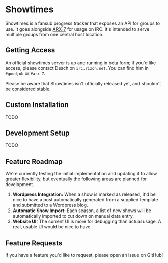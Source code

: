 # Showtimes

Showtimes is a fansub progress tracker that exposes an API for groups to use. It goes alongside [ARX-7](https://github.com/IanMitchell/ARX-7) for usage on IRC. It's intended to serve multiple groups from one central host location.

## Getting Access

An official showtimes server is up and running in beta form; if you'd like access, please contact Desch on `irc.rizon.net`. You can find him in `#goodjob` or `#arx-7`.

Please be aware that Showtimes isn't officially released yet, and shouldn't be considered stable.

## Custom Installation

TODO

## Development Setup

TODO

## Feature Roadmap

We're currently testing the initial implementation and updating it to allow greater flexibility, but eventually the following areas are planned for development.

1. **Wordpress Integration:** When a show is marked as released, it'd be nice to have a post automatically generated from a supplied template and submitted to a Wordpress blog.
2. **Automatic Show Import:** Each season, a list of new shows will be automatically imported to cut down on manual data entry.
3. **Website UI:** The current UI is more for debugging than actual usage. A real, usable UI would be nice to have.

## Feature Requests

If you have a feature you'd like to request, please open an issue on GitHub!

